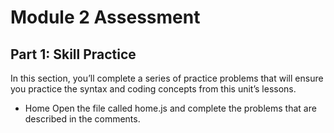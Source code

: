 # Module 2 Assessment

## Part 1: Skill Practice

In this section, you’ll complete a series of practice problems that will ensure you practice the syntax and coding concepts from this unit’s lessons.

- Home
  Open the file called home.js and complete the problems that are described in the comments.
